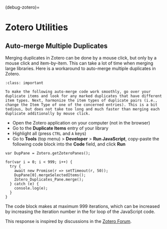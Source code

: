 (debug-zotero)=
# Zotero Utilities

## Auto-merge Multiple Duplicates

Merging duplicates in Zotero can be done by a mouse click, but only by a mouse click and item-by-item. This can take a lot of time when merging large libraries. Here is a workaround to auto-merge multiple duplicates in Zotero.

```{admonition} Make sure all duplicates have the same Item Type
:class: important

To make the following auto-merge code work smoothly, go over your duplicate items and look for any marked duplicates that have different item types. Next, harmonize the item types of duplicate pairs (i.e., change the Item Type of one of the concerned entries). This is a bit tedious, but does not take too long and much faster than merging each duplicate additionally by mouse click.
```

* Open the Zotero application on your computer (not in the browser)
* Go to the **Duplicate Items** entry of your library
* Highlight all (press `CTRL` and `A` keys)
* Go to **Tools** (top menu) > **Developer** > **Run JavaScript**, copy-paste the following code block into the **Code** field, and click **Run**


```
var DupPane = Zotero.getZoteroPanes();

for(var i = 0; i < 999; i++) {
  try {
    await new Promise(r => setTimeout(r, 50));
    DupPane[0].mergeSelectedItems();
    Zotero_Duplicates_Pane.merge();
  } catch (e) {
    console.log(e);
  }
}
```

The code block makes at maximum 999 iterations, which can be increased by increasing the iteration number in the for loop of the JavaScript code.


This response is inspired by discussions in the [Zotero Forum](https://forums.zotero.org/discussion/40457/merge-all-duplicates).
